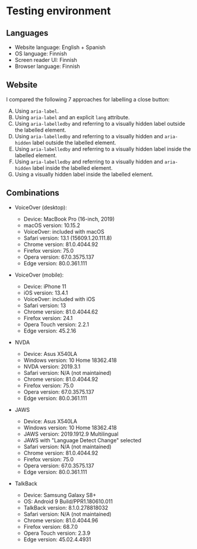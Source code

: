 # Testing environment

## Languages

- Website language: English + Spanish
- OS language: Finnish
- Screen reader UI: Finnish
- Browser language: Finnish

## Website

I compared the following 7 approaches for labelling a close button:

<!-- markdownlint-disable MD033 -->
<ol type="A">
  <li>Using <code>aria-label</code>.</li>
  <li>Using <code>aria-label</code> and an explicit <code>lang</code>  attribute.</li>
  <li>Using <code>aria-labelledby</code> and referring to a visually hidden label outside the labelled element.</li>
  <li>Using <code>aria-labelledby</code> and referring to a visually hidden and <code>aria-hidden</code> label outside the labelled element.</li>
  <li>Using <code>aria-labelledby</code> and referring to a visually hidden label inside the labelled element.</li>
  <li>Using <code>aria-labelledby</code> and referring to a visually hidden and <code>aria-hidden</code> label inside the labelled element.</li>
  <li>Using a visually hidden label inside the labelled element.</li>
</ol>
<!-- markdownlint-enable MD033 -->

## Combinations

- VoiceOver (desktop):

  - Device: MacBook Pro (16-inch, 2019)
  - macOS version: 10.15.2
  - VoiceOver: included with macOS
  - Safari version: 13.1 (15609.1.20.111.8)
  - Chrome version: 81.0.4044.92
  - Firefox version: 75.0
  - Opera version: 67.0.3575.137
  - Edge version: 80.0.361.111

- VoiceOver (mobile):

  - Device: iPhone 11
  - iOS version: 13.4.1
  - VoiceOver: included with iOS
  - Safari version: 13
  - Chrome version: 81.0.4044.62
  - Firefox version: 24.1
  - Opera Touch version: 2.2.1
  - Edge version: 45.2.16

- NVDA

  - Device: Asus X540LA
  - Windows version: 10 Home 18362.418
  - NVDA version: 2019.3.1
  - Safari version: N/A (not maintained)
  - Chrome version: 81.0.4044.92
  - Firefox version: 75.0
  - Opera version: 67.0.3575.137
  - Edge version: 80.0.361.111

- JAWS

  - Device: Asus X540LA
  - Windows version: 10 Home 18362.418
  - JAWS version: 2019.1912.9 Multilingual
  - JAWS with "Language Detect Change" selected
  - Safari version: N/A (not maintained)
  - Chrome version: 81.0.4044.92
  - Firefox version: 75.0
  - Opera version: 67.0.3575.137
  - Edge version: 80.0.361.111

- TalkBack

  - Device: Samsung Galaxy S8+
  - OS: Android 9 Build/PPR1.180610.011
  - TalkBack version: 8.1.0.278818032
  - Safari version: N/A (not maintained)
  - Chrome version: 81.0.4044.96
  - Firefox version: 68.7.0
  - Opera Touch version: 2.3.9
  - Edge version: 45.02.4.4931
